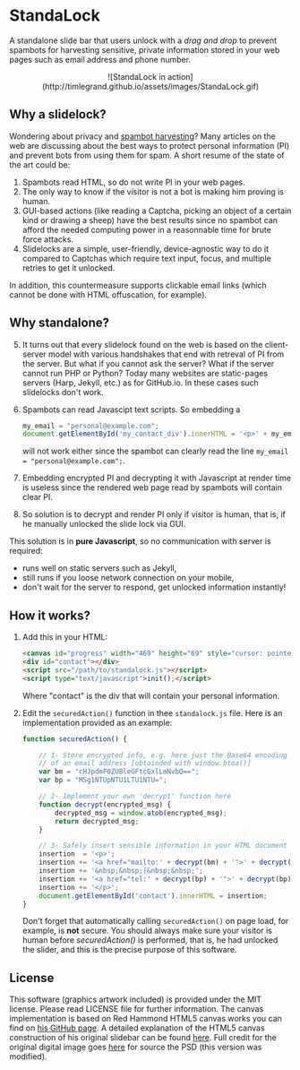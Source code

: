 StandaLock
==========
A standalone slide bar that users unlock with a _drag and drop_ to prevent spambots for harvesting sensitive, private information stored in your web pages such as email address and phone number.

<div style="text-align: center;">
![StandaLock in action](http://timlegrand.github.io/assets/images/StandaLock.gif)
</div>

Why a slidelock?
---------------
Wondering about privacy and [spambot harvesting](http://en.wikipedia.org/wiki/Email_address_harvesting)? Many articles on the web are discussing about the best ways to protect personal information (PI) and prevent bots from using them for spam.
A short resume of the state of the art could be:
  1. Spambots read HTML, so do not write PI in your web pages.
  2. The only way to know if the visitor is not a bot is making him proving is human.
  3. GUI-based actions (like reading a Captcha, picking an object of a certain kind or drawing a sheep) have the best results since no spambot can afford the needed computing power in a reasonnable time for brute force attacks.
  4. Slidelocks are a simple, user-friendly, device-agnostic way to do it compared to Captchas which require text input, focus, and multiple retries to get it unlocked.

In addition, this countermeasure supports clickable email links (which cannot be done with HTML offuscation, for example).

Why standalone?
---------------
  5. It turns out that every slidelock found on the web is based on the client-server model with various handshakes that end with retreval of PI from the server. But what if you cannot ask the server? What if the server cannot run PHP or Python? Today many websites are static-pages servers (Harp, Jekyll, etc.) as for GitHub.io. In these cases such slidelocks don't work.
  6. Spambots can read Javascipt text scripts. So embedding a

     ```javascript
     my_email = "personal@example.com";
     document.getElementById('my_contact_div').innerHTML = '<p>' + my_email + '</p>';
     ```
     will not work either since the spambot can clearly read the line `my_email = "personal@example.com";`.
  7. Embedding encrypted PI and decrypting it with Javascript at render time is useless since the rendered web page read by spambots  will contain clear PI.
  8. So solution is to decrypt and render PI only if visitor is human, that is, if he manually unlocked the slide lock via GUI.

This solution is in **pure Javascript**, so no communication with server is required:
* runs well on static servers such as Jekyll,
* still runs if you loose network connection on your mobile,
* don't wait for the server to respond, get unlocked information instantly!

How it works?
---------------
  1. Add this in your HTML:
     ```html
     <canvas id="progress" width="469" height="69" style="cursor: pointer;"></canvas>
     <div id="contact"></div>
     <script src="/path/to/standalock.js"></script>
     <script type="text/javascript">init();</script>
     ```
     Where "contact" is the div that will contain your personal information.

  2. Edit the ```securedAction()``` function in thee ```standalock.js``` file.
     Here is an implementation provided as an example:
     ```javascript
     function securedAction() {
     
         // 1- Store encrypted info, e.g. here just the Base64 encoding
         // of an email address [obtainded with window.btoa()]
         var bm = "cHJpdmF0ZUBleGFtcGxlLmNvbQ==";
         var bp = "MSg1NTUpNTU1LTU1NTU=";
     
         // 2- Implement your own 'decrypt' function here
         function decrypt(encrypted_msg) {
             decrypted_msg = window.atob(encrypted_msg);
             return decrypted_msg;
         }
     
         // 3- Safely insert sensible information in your HTML document
         insertion  = '<p>';
         insertion += '<a href="mailto:' + decrypt(bm) + '">' + decrypt(bm) + '</a>';
         insertion += '&nbsp;&nbsp;|&nbsp;&nbsp;';
         insertion += '<a href="tel:' + decrypt(bp) + '">' + decrypt(bp) + '</a>';
         insertion += '</p>';
         document.getElementById('contact').innerHTML = insertion;
     }
     ```
     Don't forget that automatically calling ```securedAction()``` on page load, for example, is **not** secure. You should always make sure your visitor is human before *securedAction()* is performed, that is, he had unlocked the slider, and this is the precise purpose of this software.

License
-------
This software (graphics artwork included) is provided under the MIT license. Please read LICENSE file for further information.
The canvas implementation is based on Red Hammond HTML5 canvas works you can find on [his GitHub page](https://github.com/rheh/HTML5-canvas-projects/tree/master/progress). A detailed explanation of the HTML5 canvas construction of his original slidebar can be found [here](http://geeksretreat.wordpress.com/2012/08/13/a-progress-bar-using-html5s-canvas/). 
Full credit for the original digital image goes [here](http://365psd.com/day/106/) for source the PSD (this version was modified).

